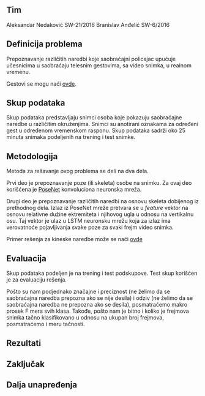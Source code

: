 ## Tim
Aleksandar Nedaković SW-21/2016
Branislav Anđelić SW-6/2016
## Definicija problema
Prepoznavanje različitih naredbi koje saobraćajni policajac upućuje učesnicima u saobraćaju telesnim gestovima, sa video snimka, u realnom vremenu.

Gestovi se mogu naći [ovde](https://www.autoskolapavlin.com/tag/naredbe-policajca-u-raskrsnici/).
## Skup podataka
Skup podataka predstavljaju snimci osoba koje pokazuju saobraćajne naredbe u različitim okruženjima. Snimci su anotirani oznakama za određeni gest u određenom vremenskom rasponu. Skup podataka sadrži oko 25 minuta snimaka podeljenih na trening i test snimke.
## Metodologija
Metoda za rešavanje ovog problema se deli na dva dela.

Prvi deo je prepoznavanje poze (ili skeleta) osobe na snimku. Za ovaj deo korišćena je [PoseNet](https://www.tensorflow.org/lite/models/pose_estimation/overview) konvoluciona neuronska mreža.

Drugi deo je prepoznavanje različitih naredbi na osnovu skeleta dobijenog iz prethodnog dela. Izlaz iz PoseNet mreže pretvara se u *feature* vektor na osnovu relativne dužine ektremiteta i njihovog ugla u odnosu na vertikalnu osu. Taj vektor je ulaz u LSTM neuronsku mrežu koja za izlaz ima verovatnoće pojavljivanja svake poze za svaki frejm video snimka.

Primer rešenja za kineske naredbe može se naći [ovde](https://github.com/zc402/ChineseTrafficPolicePose)
## Evaluacija
Skup podataka podeljen je na trening i test podskupove. Test skup korišćen je za evaluaciju rešenja.

Pošto su nam podjednako značajne i preciznost (ne želimo da se saobraćajna naredba prepozna ako se nije desila) i odziv (ne želimo da se saobraćajna naredba ne prepozna ako se desila), posmatraćemo makro prosek F mera svih klasa. Takođe, pošto nam je bitno i koliko je frejmova snimka tačno klasifikovano u odnosu na ukupan broj frejmova, posmatraćemo i meru tačnosti.
## Rezultati

## Zaključak

## Dalja unapređenja
